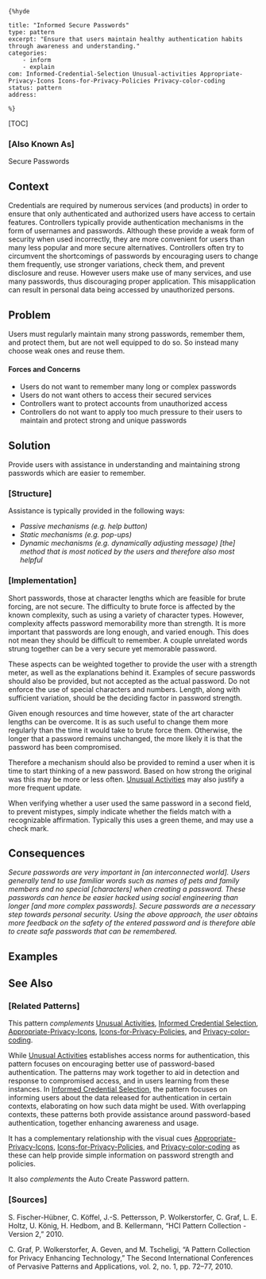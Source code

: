     {%hyde

    title: "Informed Secure Passwords"
    type: pattern
    excerpt: "Ensure that users maintain healthy authentication habits through awareness and understanding."
    categories:
        - inform
        - explain
    com: Informed-Credential-Selection Unusual-activities Appropriate-Privacy-Icons Icons-for-Privacy-Policies Privacy-color-coding
    status: pattern
    address:

    %}

[TOC]

### [Also Known As]
<!-- All other names the pattern is known by.-->

Secure Passwords

## Context
<!-- The situations in which the pattern may apply.-->
<!-- Aspects which constrain the solution, but are not modified by it. They affect the impact of different forces.-->

Credentials are required by numerous services (and products) in order to ensure that only authenticated and authorized users have access to certain features. Controllers typically provide authentication mechanisms in the form of usernames and passwords. Although these provide a weak form of security when used incorrectly, they are more convenient for users than many less popular and more secure alternatives. Controllers often try to circumvent the shortcomings of passwords by encouraging users to change them frequently, use stronger variations, check them, and prevent disclosure and reuse. However users make use of many services, and use many passwords, thus discouraging proper application. This misapplication can result in personal data being accessed by unauthorized persons.

## Problem
<!-- The problem a pattern addresses, including a list of forces describing why a problem might be difficult to solve.-->

Users must regularly maintain many strong passwords, remember them, and protect them, but are not well equipped to do so. So instead many choose weak ones and reuse them.

#### Forces and Concerns
<!-- Implications in this problem which affect the appropriateness of a solution, and are affected by this pattern.-->
<!-- Forces should be highly visible for easy reference, where less obvious a dedicated section is recommended.-->
- Users do not want to remember many long or complex passwords
- Users do not want others to access their secured services
- Controllers want to protect accounts from unauthorized access
- Controllers do not want to apply too much pressure to their users to maintain and protect strong and unique passwords

## Solution
<!-- A concise description of how the pattern addresses the problem.-->

Provide users with assistance in understanding and maintaining strong passwords which are easier to remember.

### [Structure]
<!--A detailed specification of the structural aspects of the pattern. A class diagram if applicable.-->

Assistance is typically provided in the following ways:
- _Passive mechanisms (e.g. help button)_
- _Static mechanisms (e.g. pop-ups)_
- _Dynamic mechanisms (e.g. dynamically adjusting message) [the] method that is most noticed by the users and therefore also most helpful_

### [Implementation]
<!--Guidelines for implementing the pattern; code fragments; suggested PETS; policy fragments.-->

Short passwords, those at character lengths which are feasible for brute forcing, are not secure. The difficulty to brute force is affected by the known complexity, such as using a variety of character types. However, complexity affects password memorability more than strength. It is more important that passwords are long enough, and varied enough. This does not mean they should be difficult to remember. A couple unrelated words strung together can be a very secure yet memorable password.

These aspects can be weighted together to provide the user with a strength meter, as well as the explanations behind it. Examples of secure passwords should also be provided, but not accepted as the actual password. Do not enforce the use of special characters and numbers. Length, along with sufficient variation, should be the deciding factor in password strength.

Given enough resources and time however, state of the art character lengths can be overcome. It is as such useful to change them more regularly than the time it would take to brute force them. Otherwise, the longer that a password remains unchanged, the more likely it is that the password has been compromised.

Therefore a mechanism should also be provided to remind a user when it is time to start thinking of a new password. Based on how strong the original was this may be more or less often. [Unusual Activities](Unusual-activities) may also justify a more frequent update.

When verifying whether a user used the same password in a second field, to prevent mistypes, simply indicate whether the fields match with a recognizable affirmation. Typically this uses a green theme, and may use a check mark.

## Consequences
<!--The advantages (benefits) and disadvantages (liabilities) of applying the pattern.-->

_Secure passwords are very important in [an interconnected world]. Users generally tend to use familiar words such as names of pets and family members and no special [characters] when creating a password. These passwords can hence be easier hacked using social engineering than longer [and more complex passwords]. Secure passwords are a necessary step towards personal security. Using the above approach, the user obtains more feedback on the safety of the entered password and is therefore able to create safe passwords that can be remembered._

<!--### [Constraints]-->
<!-- limitations as a consequence of applying the pattern.-->



## Examples
<!--Motivational example to see how the pattern is applied.-->



<!--### [Known Uses]-->
<!-- Pointers to various applications of the pattern.-->



## See Also
<!-- Any pointers to relevant information, not contained in the subfields below.-->



### [Related Patterns]
<!-- Supporting and conflicting patterns-->

This pattern _complements_ [Unusual Activities](Unusual-activities), [Informed Credential Selection](Informed-Credential-Selection), [Appropriate-Privacy-Icons](Appropriate-Privacy-Icons), [Icons-for-Privacy-Policies](Icons-for-Privacy-Policies), and [Privacy-color-coding](Privacy-color-coding).

While [Unusual Activities](Unusual-activities) establishes access norms for authentication, this pattern focuses on encouraging better use of password-based authentication. The patterns may work together to aid in detection and response to compromised access, and in users learning from these instances. In [Informed Credential Selection](Informed-Credential-Selection), the pattern focuses on informing users about the data released for authentication in certain contexts, elaborating on how such data might be used. With overlapping contexts, these patterns both provide assistance around password-based authentication, together enhancing awareness and usage.

It has a complementary relationship with the visual cues [Appropriate-Privacy-Icons](Appropriate-Privacy-Icons), [Icons-for-Privacy-Policies](Icons-for-Privacy-Policies), and [Privacy-color-coding](Privacy-color-coding) as these can help provide simple information on password strength and policies.

It also _complements_ the Auto Create Password pattern.

### [Sources]
<!-- References to the original source of the pattern.-->

S. Fischer-Hübner, C. Köffel, J.-S. Pettersson, P. Wolkerstorfer, C. Graf, L. E. Holtz, U. König, H. Hedbom, and B. Kellermann, “HCI Pattern Collection - Version 2,” 2010.

C. Graf, P. Wolkerstorfer, A. Geven, and M. Tscheligi, “A Pattern Collection for Privacy Enhancing Technology,” The Second International Conferences of Pervasive Patterns and Applications, vol. 2, no. 1, pp. 72–77, 2010.



<!--## General Comments-->
<!-- Separate discussion on the pattern.-->



<!--## Tags-->
<!-- User definable descriptors for additional correlation.-->
